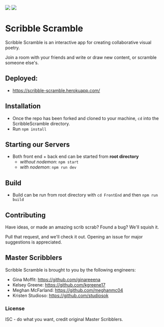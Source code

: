 ![](https://img.shields.io/badge/License-ISC-green) ![](https://img.shields.io/website?down_color=lightgrey&down_message=offline&style=plastic&up_color=blue&up_message=online&url=https%3A%2F%2Fscribble-scramble.herokuapp.com%2F)

# Scribble Scramble

Scribble Scramble is an interactive app for creating collaborative visual poetry.

Join a room with your friends and write or draw new content, or scramble someone else's.

## Deployed: 
- https://scribble-scramble.herokuapp.com/

## Installation
- Once the repo has been forked and cloned to your machine, `cd` into the ScribbleScramble directory.
- Run `npm install`

## Starting our Servers

- Both front end + back end can be started from **root directory**
  - *without nodemon*: `npm start`
  - *with nodemon*: `npm run dev`

## Build 

- Build can be run from root directory with `cd FrontEnd` and then `npm run build`

## Contributing

Have ideas, or made an amazing scrib scrab? Found a bug? We'll squish it. 

Pull that request, and we'll check it out. Opening an issue for major suggestions is appreciated.

## Master Scribblers

Scribble Scramble is brought to you by the following engineers: 
- Gina Moffit: https://github.com/ginareeena
- Kelsey Greene: https://github.com/kgreene17
- Meghan McFarland: https://github.com/meghanmc04
- Kristen Studioso: https://github.com/studiosok

### License

ISC - do what you want, credit original Master Scribblers.
